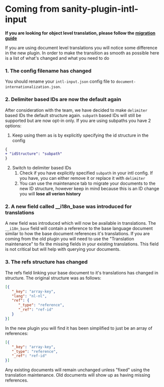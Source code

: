 # Coming from sanity-plugin-intl-input
**If you are looking for object level translation, please follow the [migration guide](https://github.com/LiamMartens/sanity-plugin-intl-input/blob/develop/docs/object-level-migration.md)**

If you are using document level translations you will notice some difference in the new plugin. In order to make the transition as smooth as possible here is a list of what's changed and what you need to do

### 1. The config filename has changed
You should rename your `intl-input.json` config file to `document-internationalization.json`.

### 2. Delimiter based IDs are now the default again
After consideration with the team, we have decided to make `delimiter` based IDs the default structure again. `subpath` based IDs will still be supported but are now opt-in only. If you are using subpaths you have 2 options:

1. Keep using them as is by explicitly specifying the id structure in the config
```diff
{
+ "idStructure": "subpath"
}
```

2. Switch to delimiter based IDs
   1. Check if you have explicitly specified `subpath` in your intl config. If you have, you can either remove it or replace it with `delimiter`
   2. You can use the maintenance tab to migrate your documents to the new ID structure, however keep in mind because this is an ID change you will **lose all verion history**

### 2. A new field called __i18n_base was introduced for translations
A new field was introduced which will now be available in translations. The `__i18n_base` field will contain a reference to the base language document similar to how the base document references it's translations. If you are coming from the old plugin you will need to use the "Translation maintenance" to fix the missing fields in your existing translations. This field is not critical but will help with querying your documents.

### 3. The refs structure has changed
The refs field linking your base document to it's translations has changed in structure. The original structure was as follows:
```json
[{
   "_key": "array-key",
   "lang": "nl-nl",
   "ref": {
      "_type": "reference",
      "_ref": "ref-id"
   }
}]
```

In the new plugin you will find it has been simplified to just be an array of references:
```json
[{
   "_key": "array-key",
   "_type": "reference",
   "_ref": "ref-id"
}]
```

Any existing documents will remain unchanged unless "fixed" using the translation maintenance. Old documents will show up as having missing references.
